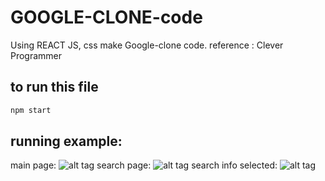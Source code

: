 # GOOGLE-CLONE-code
Using REACT JS, css make Google-clone code.
reference : Clever Programmer
## to run this file
```bash
npm start
```
## running example:
main page:
![alt tag](C:\Users\Jonny_Walker\Desktop\resume\projects\google_clone\main_page.PNG)
search page:
![alt tag](C:\Users\Jonny_Walker\Desktop\resume\projects\google_clone\search_info.PNG)
search info selected:
![alt tag](C:\Users\Jonny_Walker\Desktop\resume\projects\google_clone\search_info_get.PNG)
